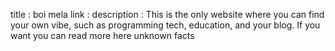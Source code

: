 title : boi mela
link :
description : This is the only website where you can find your own vibe, such as programming tech, education, and your blog. If you want you can read more here unknown facts
